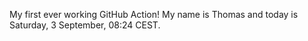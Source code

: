 My first ever working GitHub Action!
My name is Thomas and today is Saturday, 3 September, 08:24 CEST. 
